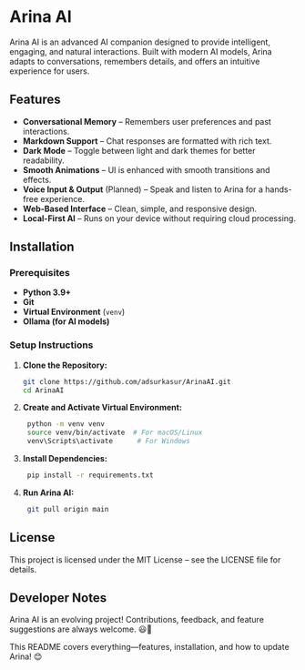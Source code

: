 # Arina AI  

Arina AI is an advanced AI companion designed to provide intelligent, engaging, and natural interactions. Built with modern AI models, Arina adapts to conversations, remembers details, and offers an intuitive experience for users.  

## Features  

- **Conversational Memory** – Remembers user preferences and past interactions.  
- **Markdown Support** – Chat responses are formatted with rich text.  
- **Dark Mode** – Toggle between light and dark themes for better readability.  
- **Smooth Animations** – UI is enhanced with smooth transitions and effects.  
- **Voice Input & Output** (Planned) – Speak and listen to Arina for a hands-free experience.  
- **Web-Based Interface** – Clean, simple, and responsive design.  
- **Local-First AI** – Runs on your device without requiring cloud processing.  

## Installation  

### Prerequisites  
- **Python 3.9+**  
- **Git**  
- **Virtual Environment** (`venv`)  
- **Ollama (for AI models)**  

### Setup Instructions  

1. **Clone the Repository:**  
   ```sh
   git clone https://github.com/adsurkasur/ArinaAI.git
   cd ArinaAI

2. **Create and Activate Virtual Environment:**
   ```sh
    python -m venv venv
    source venv/bin/activate  # For macOS/Linux
    venv\Scripts\activate      # For Windows

3. **Install Dependencies:**
   ```sh
    pip install -r requirements.txt

4. **Run Arina AI:**
   ```sh
    git pull origin main

## License
This project is licensed under the MIT License – see the LICENSE file for details.

## Developer Notes
Arina AI is an evolving project! Contributions, feedback, and feature suggestions are always welcome. 😃🚀

This README covers everything—features, installation, and how to update Arina! 😊
